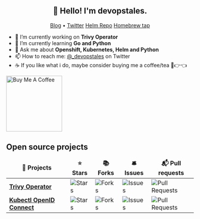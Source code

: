 <h2 align="center">👋 Hello! I'm devopstales.</h2>
<p align="center">
  <a href="https://devopstales.github.io">Blog</a> •
  <a href="https://twitter.com/_devopstales">Twitter</a>
  <a href="https://devopstales.github.io/helm-charts">Helm Repo</a>
  <a href="https://github.com/devopstales/homebrew-devopstales">Homebrew tap</a>
</p>

- 🔭 I’m currently working on **Trivy Operator**
- 🌱 I’m currently learning **Go and Python**
- 💬 Ask me about **Openshift, Kubernetes, Helm and Python**
- 📫 How to reach me: [@_devopstales](https://twitter.com/_devopstales) on Twitter
- ☕ If you like what i do, maybe consider buying me a coffee/tea 🥺👉👈

<a href="https://www.buymeacoffee.com/devopstales" target="_blank"><img src="https://cdn.buymeacoffee.com/buttons/v2/default-red.png" alt="Buy Me A Coffee" width="150" ></a>

<h2>Open source projects</h3>
<table>
  <thead align="center">
    <tr border: none;>
      <td><b>🎁 Projects</b></td>
      <td><b>⭐ Stars</b></td>
      <td><b>📚 Forks</b></td>
      <td><b>🛎 Issues</b></td>
      <td><b>📬 Pull requests</b></td>
    </tr>
  </thead>
  <tbody>
    <tr>
      <td><a href="https://github.com/devopstales/trivy-operator"><b>Trivy Operator</b></a></td>
      <td><img alt="Stars" src="https://img.shields.io/github/stars/devopstales/trivy-operator?style=flat-square&labelColor=343b41"/></td>
      <td><img alt="Forks" src="https://img.shields.io/github/forks/devopstales/trivy-operator?style=flat-square&labelColor=343b41"/></td>
      <td><img alt="Issues" src="https://img.shields.io/github/issues/devopstales/trivy-operator?style=flat-square&labelColor=343b41"/></td>
      <td><img alt="Pull Requests" src="https://img.shields.io/devopstales/issues-pr/thmsgbrt/trivy-operator?style=flat-square&labelColor=343b41"/></td>
    </tr>
    <tr>
      <td><a href="https://github.com/devopstales/kube-openid-connect"><b>Kubectl OpenID Connect</b></a></td>
      <td><img alt="Stars" src="https://img.shields.io/github/stars/devopstales/kube-openid-connect?style=flat-square&labelColor=343b41"/></td>
      <td><img alt="Forks" src="https://img.shields.io/github/forks/devopstales/kube-openid-connect?style=flat-square&labelColor=343b41"/></td>
      <td><img alt="Issues" src="https://img.shields.io/github/issues/devopstales/kube-openid-connect?style=flat-square&labelColor=343b41"/></td>
      <td><img alt="Pull Requests" src="https://img.shields.io/devopstales/issues-pr/thmsgbrt/kube-openid-connect?style=flat-square&labelColor=343b41"/></td>
    </tr>
  </tbody>
</table>

<!--
<h2>Latest Tweets</h2>
<p><a href="https://twitter.com/_devopstales"><img src="https://github-readme-twitter-gazf.vercel.app/api?id=_devopstales&layout=wide" alt="github-readme-twitter"></a></p>

<h2>GitHub Stats</h2>

[![Top Languages (open-source)](https://github-readme-stats.vercel.app/api/top-langs/?exclude_repo=devopstales.github.io&username=devopstales&theme=tokyonight)](https://github.com/devopstales)
[![Account Stats](https://github-readme-stats.vercel.app/api?username=devopstales&show_icons=true&theme=tokyonight)](https://github.com/devopstales)

https://github.com/athul/athul
-->
